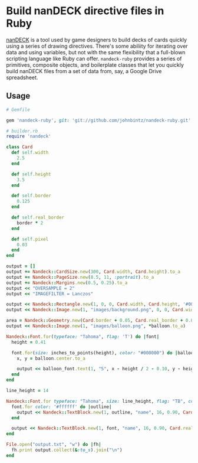 # Build nanDECK directive files in Ruby

[nanDECK](http://www.nand.it/nandeck/) is a tool used by game designers to build
decks of cards quickly using a series of drawing directives. There's some abiliity
for iterating over data and using variables, but not with the same flexibility
that a full-blown scripting language like Ruby can offer. `nandeck-ruby` provides
a series of primitives, composite objects, and boilerplate classes that let you
quickly build nanDECK files from a set of data from, say, a Google Drive
spreadsheet.

## Usage

``` ruby
# Gemfile

gem 'nandeck-ruby', git: 'git://github.com/johnbintz/nandeck-ruby.git'
```

``` ruby
# builder.rb
require 'nandeck'

class Card
  def self.width
    2.5
  end

  def self.height
    3.5
  end

  def self.border
    0.125
  end

  def self.real_border
    border * 2
  end

  def self.pixel
    0.03
  end
end

output = []
output += Nandeck::CardSize.new(300, Card.width, Card.height).to_a
output += Nandeck::PageSize.new(8.5, 11, :portrait).to_a
output += Nandeck::Margins.new(0.5, 0.25).to_a
output << "OVERSAMPLE = 2"
output << "IMAGEFILTER = Lanczos"

output << Nandeck::Rectangle.new(1, 0, 0, Card.width, Card.height, '#000000', '#ffffff', Card.border)
output << Nandeck::Image.new(1, "images/background.png", 0, 0, Card.width, Card.height, flag: 'P', alpha_channel: "10@270")

area = Nandeck::Geometry.new(Card.border + 0.05, Card.real_border + 0.05, 0.688, 0.640)
output << Nandeck::Image.new(1, "images/balloon.png", *balloon.to_a)

Nandeck::Font.for(typeface: "Tahoma", flag: 'T') do |font|
  height = 0.41

  font.for(size: inches_to_points(height), color: "#000000") do |balloon_font|
    x, y = balloon.center.to_a

    output << balloon_font.text(1, "5", x - height / 2 - 0.10, y - height / 2 - 0.10, height + 0.20, height)
  end
end

line_height = 14

Nandeck::Font.for typeface: "Tahoma", size: line_height, flag: "TB", color: '#000000' do |font|
  font.for color: '#ffffff' do |outline|
    output << Nandeck::TextBlock.new(1, outline, "name", 16, 0.90, Card.real_border + 0.1, Card.width - Card.real_border - 1.00, 0.38, outline: Card.pixel * 2)
  end

  output << Nandeck::TextBlock.new(1, font, "name", 16, 0.90, Card.real_border + 0.1, Card.width - Card.real_border - 1.00, 0.38)
end

File.open("output.txt", "w") do |fh|
  fh.print output.collect(&:to_s).join("\n")
end
```

